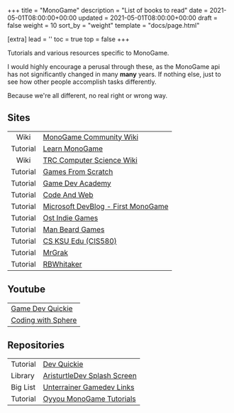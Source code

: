 +++
title = "MonoGame"
description = "List of books to read"
date = 2021-05-01T08:00:00+00:00
updated = 2021-05-01T08:00:00+00:00
draft = false
weight = 10
sort_by = "weight"
template = "docs/page.html"

[extra]
lead = ''
toc = true
top = false
+++


Tutorials and various resources specific to MonoGame.

I would highly encourage a perusal through these, as the MonoGame api has not significantly changed in
many **many** years. If nothing else, just to see how other people accomplish tasks differently.

Because we're all different, no real right or wrong way.

## Sites


|          |                                                                                                                                   |
|:--------:|-----------------------------------------------------------------------------------------------------------------------------------|
|   Wiki   | [MonoGame Community Wiki](https://monogamecommunity.wiki/doku.php?id=start)                                                       |
| Tutorial | [Learn MonoGame](https://learn-monogame.github.io/)                                                                               |
|   Wiki   | [TRC Computer Science Wiki](https://www.trccompsci.online/mediawiki/index.php/MonoGame_Tutorials)                                 |
| Tutorial | [Games From Scratch](https://gamefromscratch.com/monogame-tutorial-series/)                                                       |
| Tutorial | [Game Dev Academy](https://gamedevacademy.org/how-to-code-games-in-monogame/)                                                     |
| Tutorial | [Code And Web](https://www.codeandweb.com/texturepacker/tutorials/how-to-create-sprite-sheets-and-animations-with-monogame)       |
| Tutorial | [Microsoft DevBlog - First MonoGame](https://devblogs.microsoft.com/xamarin/build-your-first-game-with-monogame-getting-started/) |
| Tutorial | [Ost Indie Games](https://ostindiegames.wordpress.com/2015/02/17/basic-monogame-tutorial/)                                        |
| Tutorial | [Man Beard Games](https://manbeardgames.github.io/docs/tutorials/monogame-3-8/scenes/testing-our-setup)                           |
| Tutorial | [CS KSU Edu (CIS580)]( https://textbooks.cs.ksu.edu/cis580/00-forward/index.html)                                                 |
| Tutorial | [MrGrak](https://rawgit.com/MrGrak/Monogame-Getting-Started/master/index.html)                                                    |
| Tutorial | [RBWhitaker](http://rbwhitaker.wikidot.com/)                                                                                      |

## Youtube

|                                                                    |
|--------------------------------------------------------------------|
| [Game Dev Quickie](https://www.youtube.com/@GameDevQuickie/videos) |
| [Coding with Sphere](https://www.youtube.com/@codingwithsphere)    |


## Repositories

|          |                                                                                            |
|----------|--------------------------------------------------------------------------------------------|
| Tutorial | [Dev Quickie](https://github.com/LubiiiCZ/DevQuickie/)                                     |
| Library  | [AristurtleDev Splash Screen](https://github.com/AristurtleDev/MadeWithMonoGame)           |
| Big List | [Unterrainer Gamedev Links](https://github.com/UnterrainerInformatik/GameDevelopmentLinks) |
| Tutorial | [Oyyou MonoGame Tutorials](https://github.com/Oyyou/MonoGame_Tutorials)                    |

